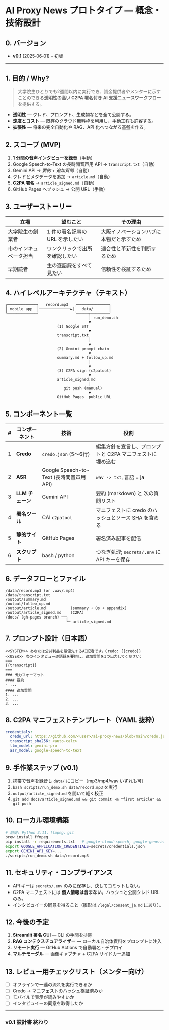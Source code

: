 # AI Proxy News プロトタイプ ― 概念・技術設計

## 0. バージョン

* **v0.1** (2025‑06‑01) – 初版

---

## 1. 目的 / Why?

> 大学院生ひとりでも2週間以内に実行でき、資金提供者やメンターに示すことのできる**透明性の高い C2PA 署名付き AI 支援ニュースワークフロー**を提供する。

* **透明性** ― クレド、プロンプト、生成物などを全て公開する。
* **速度とコスト** ― 既存のクラウド無料枠を利用し、手動工程も許容する。
* **拡張性** ― 将来の完全自動化や RAG、API 化へつながる基盤を作る。

## 2. スコープ (MVP)

1. **1 分間の音声インタビューを録音**（手動）
2. Google Speech-to-Text の長時間音声用 API → `transcript.txt`（自動）
3. Gemini API → *要約* + *追加質問*（自動）
4. クレドとメタデータを追加 → `article.md`（自動）
5. **C2PA 署名** → `article_signed.md`（自動）
6. GitHub Pages へプッシュ → 公開 URL（手動）

## 3. ユーザーストーリー

| 立場                 | 望むこと                              | その理由                                   |
| -------------------- | ------------------------------------ | ------------------------------------------ |
| 大学院生の創業者     | 1 件の署名記事の URL を示したい        | 大阪イノベーションハブに本物だと示すため   |
| 市のインキュベータ担当 | ワンクリックで出所を確認したい        | 適合性と革新性を判断するため               |
| 早期読者             | 生の逐語録をすべて見たい               | 信頼性を検証するため                       |

## 4. ハイレベルアーキテクチャ（テキスト）

```
┌─────────────┐   record.mp3   ┌──────────────┐
│ mobile app  │──────────────►│   data/       │
└─────────────┘                └─────┬────────┘
                                     │ run_demo.sh
                                     ▼
                       (1) Google STT
                                     ▼
                       transcript.txt
                                     │
                                     ▼
                       (2) Gemini prompt chain
                                     ▼
                       summary.md + follow_up.md
                                     │
                                     ▼
                       (3) C2PA sign (c2patool)
                                     ▼
                       article_signed.md
                                     │
                          git push (manual)
                                     ▼
                       GitHub Pages  public URL
```

## 5. コンポーネント一覧

| # | コンポーネント   | 技術                         | 役割                                       |
| - | --------------- | --------------------------- | ----------------------------------------- |
| 1 | **Credo**       | `credo.json` (5～6行)       | 編集方針を宣言し、プロンプトと C2PA マニフェストに埋め込む |
| 2 | **ASR**         | Google Speech-to-Text (長時間音声用 API)            | `wav -> txt`, 言語 = ja                   |
| 3 | **LLM チェーン** | Gemini API  | 要約 (markdown) と 次の質問リスト          |
| 4 | **署名ツール**   | CAI `c2patool`             | マニフェストに credo のハッシュとソース SHA を含める |
| 5 | **静的サイト**   | GitHub Pages               | 署名済み記事を配信                         |
| 6 | **スクリプト**   | bash / python              | つなぎ処理; `secrets/.env` に API キーを保存 |

## 6. データフローとファイル

```
/data/record.mp3 (or .wav/.mp4)
/data/transcript.txt
/output/summary.md
/output/follow_up.md
/output/article.md           (summary + Qs + appendix)
/output/article_signed.md    (C2PA)
/docs/ (gh‑pages branch) ──┐
                           └─ article_signed.md
```

## 7. プロンプト設計（日本語）

```text
<<SYSTEM>> あなたは公共利益を最優先するAI記者です。Credo: {{credo}}
<<USER>> 次のインタビュー逐語録を要約し、追加質問を3つ出力してください:
===
{{transcript}}
===
### 出力フォーマット
#### 要約
- ...
#### 追加質問
1. ...
2. ...
3. ...
```

## 8. C2PA マニフェストテンプレート（YAML 抜粋）

```yaml
credentials:
  credo_url: https://github.com/<user>/ai-proxy-news/blob/main/credo.json
  transcript_sha256: <auto-calc>
  llm_model: gemini-pro
  asr_model: google-speech-to-text
```

## 9. 手作業ステップ (v0.1)

1. 携帯で音声を録音し `data/` にコピー（mp3/mp4/wav いずれも可）
2. `bash scripts/run_demo.sh data/record.mp3` を実行
3. `output/article_signed.md` を開いて軽く校正
4. `git add docs/article_signed.md && git commit -m "first article" && git push`

## 10. ローカル環境構築

```bash
# 前提: Python 3.11、ffmpeg、git
brew install ffmpeg
pip install -r requirements.txt   # google-cloud-speech, google-generativeai, python-dotenv
export GOOGLE_APPLICATION_CREDENTIALS=secrets/credentials.json
export GEMINI_API_KEY=...
./scripts/run_demo.sh data/record.mp3
```

## 11. セキュリティ・コンプライアンス

* API キーは `secrets/.env` のみに保存し、決してコミットしない。
* C2PA マニフェストには **個人情報は含まない**。ハッシュと公開クレド URL のみ。
* インタビュイーの同意を得ること（雛形は `/legal/consent_ja.md` にあり）。

## 12. 今後の予定

1. **Streamlit 署名 GUI** ― CLI の手間を排除
2. **RAG コンテクスチュアライザー** ― ローカル自治体資料をプロンプトに注入
3. **リモート実行** ― GitHub Actions で自動署名・デプロイ
4. **マルチモーダル** ― 画像キャプチャ + C2PA サイドカー追加

## 13. レビュー用チェックリスト（メンター向け）

* [ ] オフラインで一連の流れを実行できるか
* [ ] Credo → マニフェストのハッシュ検証済みか
* [ ] モバイルで表示が読みやすいか
* [ ] インタビュイーの同意を取得したか

---

### v0.1 設計書 終わり
